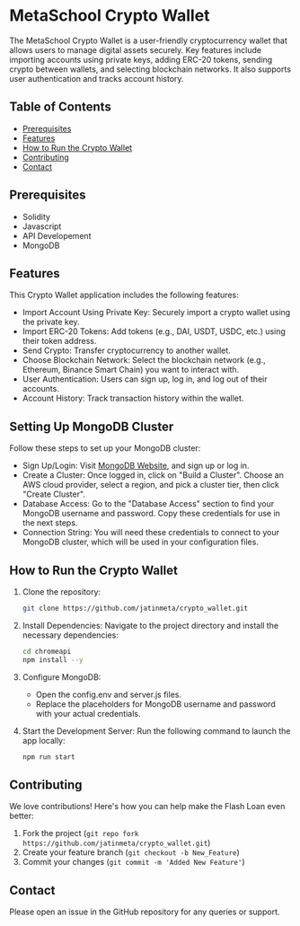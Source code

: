# MetaSchool Crypto Wallet
The MetaSchool Crypto Wallet is a user-friendly cryptocurrency wallet that allows users to manage digital assets securely. Key features include importing accounts using private keys, adding ERC-20 tokens, sending crypto between wallets, and selecting blockchain networks. It also supports user authentication and tracks account history.


## Table of Contents

- [Prerequisites](#prerequisites)
- [Features](#features)
- [How to Run the Crypto Wallet](#how-to-run-the-crypto-wallet)
- [Contributing](#contributing)
- [Contact](#contact)

## Prerequisites
- Solidity
- Javascript
- API Developement 
- MongoDB

## Features
This Crypto Wallet application includes the following features:

- Import Account Using Private Key: Securely import a crypto wallet using the private key.
- Import ERC-20 Tokens: Add tokens (e.g., DAI, USDT, USDC, etc.) using their token address.
- Send Crypto: Transfer cryptocurrency to another wallet.
- Choose Blockchain Network: Select the blockchain network (e.g., Ethereum, Binance Smart Chain) you want to interact with.
- User Authentication: Users can sign up, log in, and log out of their accounts.
- Account History: Track transaction history within the wallet.


## Setting Up MongoDB Cluster
Follow these steps to set up your MongoDB cluster:

- Sign Up/Login: Visit [MongoDB Website](https://www.mongodb.com/), and sign up or log in.
- Create a Cluster: Once logged in, click on "Build a Cluster". Choose an AWS cloud provider, select a region, and pick a cluster tier, then click "Create Cluster".
- Database Access: Go to the "Database Access" section to find your MongoDB username and password. Copy these credentials for use in the next steps.
- Connection String: You will need these credentials to connect to your MongoDB cluster, which will be used in your configuration files.


## How to Run the Crypto Wallet
1. Clone the repository:
    ```bash
    git clone https://github.com/jatinmeta/crypto_wallet.git
    ```
2. Install Dependencies: Navigate to the project directory and install the necessary dependencies:
    ```bash
    cd chromeapi
    npm install --y
    ```
3. Configure MongoDB:
      - Open the config.env and server.js files.
      - Replace the placeholders for MongoDB username and password with your actual credentials.

4. Start the Development Server: Run the following command to launch the app locally:
    ```bash
    npm run start
    ```

## Contributing

We love contributions! Here's how you can help make the Flash Loan even better:

1. Fork the project (`git repo fork https://github.com/jatinmeta/crypto_wallet.git`)
2. Create your feature branch (`git checkout -b New_Feature`)
3. Commit your changes (`git commit -m 'Added New Feature'`)

## Contact

Please open an issue in the GitHub repository for any queries or support.
